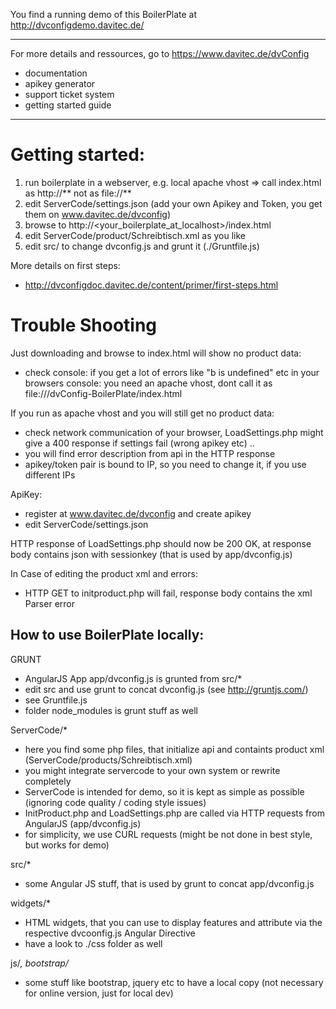 You find a running demo of this BoilerPlate at http://dvconfigdemo.davitec.de/

--------
For more details and ressources, go to  https://www.davitec.de/dvConfig
- documentation
- apikey generator
- support ticket system
- getting started guide
--------

Getting started:
================

1. run boilerplate in a webserver, e.g. local apache vhost => call index.html as http://** not as file://**
2. edit ServerCode/settings.json (add your own Apikey and Token, you get them on www.davitec.de/dvconfig)
3. browse to http://<your_boilerplate_at_localhost>/index.html
4. edit ServerCode/product/Schreibtisch.xml as you like
5. edit src/ to change dvconfig.js and grunt it (./Gruntfile.js)

More details on first steps:
- http://dvconfigdoc.davitec.de/content/primer/first-steps.html

Trouble Shooting
================

Just downloading and browse to index.html will show no product data:
- check console: if you get a lot of errors like "b is undefined" etc in your browsers console: you need an apache vhost, dont call it as file://<your folder>/dvConfig-BoilerPlate/index.html

If you run as apache vhost and you will still get no product data:
- check network communication of your browser, LoadSettings.php might give a 400 response if settings fail (wrong apikey etc) ..
- you will find error description from api in the HTTP response
- apikey/token pair is bound to IP, so you need to change it, if you use different IPs

ApiKey:
- register at www.davitec.de/dvconfig and create apikey
- edit ServerCode/settings.json

HTTP response of LoadSettings.php should now be 200 OK, at response body contains json with sessionkey (that is used by app/dvconfig.js)

In Case of editing the product xml and errors:
- HTTP GET to initproduct.php will fail, response body contains the xml Parser error

How to use BoilerPlate locally:
-------------------------------

GRUNT
- AngularJS App app/dvconfig.js is grunted from src/*
- edit src and use grunt to concat dvconfig.js (see http://gruntjs.com/)
- see Gruntfile.js
- folder node_modules is grunt stuff as well

ServerCode/*
- here you find some php files, that initialize api and containts product xml (ServerCode/products/Schreibtisch.xml)
- you might integrate servercode to your own system or rewrite completely
- ServerCode is intended for demo, so it is kept as simple as possible (ignoring code quality / coding style issues)
- InitProduct.php and LoadSettings.php are called via HTTP requests from AngularJS (app/dvconfig.js)
- for simplicity, we use CURL requests (might be not done in best style, but works for demo)

src/*
- some Angular JS stuff, that is used by grunt to concat app/dvconfig.js

widgets/*
- HTML widgets, that you can use to display features and attribute via the respective dvcoonfig.js Angular Directive
- have a look to ./css folder as well

js/*, bootstrap/*
- some stuff like bootstrap, jquery etc to have a local copy (not necessary for online version, just for local dev)

